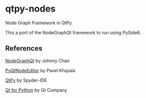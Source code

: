 # qtpy-nodes
Node Graph Framework in QtPy

This a port of the NodeGraphQt framework to run using PySide6.


## References
[NodeGraphQt](https://github.com/jchanvfx/NodeGraphQt) by Johnny Chan

[PyQtNodeEditor](https://gitlab.com/pavel.krupala/pyqt-node-editor) by Pavel Křupala

[QtPy](https://github.com/spyder-ide/qtpy) by Spyder-IDE

[Qt for Python](https://doc.qt.io/qtforpython/) by Qt Company

